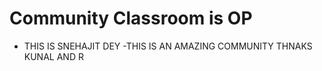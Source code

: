 # Community Classroom is OP

- THIS IS  SNEHAJIT DEY
-THIS IS AN AMAZING COMMUNITY
THNAKS KUNAL AND R
